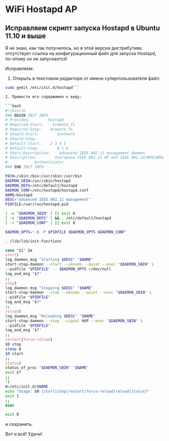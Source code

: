 # WiFi Hostapd AP #
## Исправляем скрипт запуска Hostapd в Ubuntu 11.10 и выше ##

Я не знаю, как так получилось, но в этой версии дистрибутива отсутствует ссылка на конфигурационный файл для запуска Hostapd, по-этому он не запускается!

Исправляем:

1. Открыть в текстовом редакторе от имени суперпользователя файл:
```bash
sudo gedit /etc/init.d/hostapd```

2. Привести его содержимое к виду:

```bash
#!/bin/sh
### BEGIN INIT INFO
# Provides:        hostapd
# Required-Start:    $remote_fs
# Required-Stop:    $remote_fs
# Should-Start:        $network
# Should-Stop:
# Default-Start:    2 3 4 5
# Default-Stop:        0 1 6
# Short-Description:    Advanced IEEE 802.11 management daemon
# Description:        Userspace IEEE 802.11 AP and IEEE 802.1X/WPA/WPA2/EAP
#            Authenticator
### END INIT INFO

PATH=/sbin:/bin:/usr/sbin:/usr/bin
DAEMON_SBIN=/usr/sbin/hostapd
DAEMON_DEFS=/etc/default/hostapd
DAEMON_CONF=/etc/hostapd/hostapd.conf
NAME=hostapd
DESC="advanced IEEE 802.11 management"
PIDFILE=/var/run/hostapd.pid

[ -x "$DAEMON_SBIN" ] || exit 0
[ -s "$DAEMON_DEFS" ] && . /etc/default/hostapd
[ -r "$DAEMON_CONF" ] || exit 0

DAEMON_OPTS="-B -P $PIDFILE $DAEMON_OPTS $DAEMON_CONF"

. /lib/lsb/init-functions

case "$1" in
start)
log_daemon_msg "Starting $DESC" "$NAME"
start-stop-daemon --start --oknodo --quiet --exec "$DAEMON_SBIN" \
--pidfile "$PIDFILE" -- $DAEMON_OPTS >/dev/null
log_end_msg "$?"
;;
stop)
log_daemon_msg "Stopping $DESC" "$NAME"
start-stop-daemon --stop --oknodo --quiet --exec "$DAEMON_SBIN" \
--pidfile "$PIDFILE"
log_end_msg "$?"
;;
reload)
log_daemon_msg "Reloading $DESC" "$NAME"
start-stop-daemon --stop --signal HUP --exec "$DAEMON_SBIN" \
--pidfile "$PIDFILE"
log_end_msg "$?"
;;
restart|force-reload)
$0 stop
sleep 8
$0 start
;;
status)
status_of_proc "$DAEMON_SBIN" "$NAME"
exit $?
;;
*)
N=/etc/init.d/$NAME
echo "Usage: $N {start|stop|restart|force-reload|reload|status}"
exit 1
;;
esac

exit 0
```

и сохранить.

Вот и всё! Удачи!